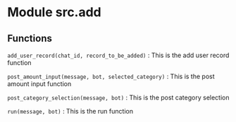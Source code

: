 Module src.add
==============

Functions
---------

    
`add_user_record(chat_id, record_to_be_added)`
:   This is the add user record function

    
`post_amount_input(message, bot, selected_category)`
:   This is the post amount input function

    
`post_category_selection(message, bot)`
:   This is the post category selection

    
`run(message, bot)`
:   This is the run function